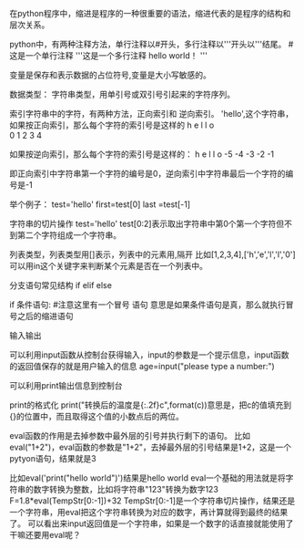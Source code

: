 在python程序中，缩进是程序的一种很重要的语法，缩进代表的是程序的结构和层次关系。

python中，有两种注释方法，单行注释以#开头，多行注释以'''开头以'''结尾。
#这是一个单行注释
'''这是一个多行注释
    hello world！
'''

变量是保存和表示数据的占位符号,变量是大小写敏感的。

数据类型： 字符串类型，用单引号或双引号引起来的字符序列。

索引字符串中的字符，有两种方法，正向索引和 逆向索引。
'hello',这个字符串，如果按正向索引，那么每个字符的索引号是这样的
h   e   l   l   o   
0   1   2   3   4

如果按逆向索引，那么每个字符的索引号是这样的：
h     e     l     l     o
-5    -4    -3    -2    -1

即正向索引中字符串第一个字符的编号是0，逆向索引中字符串最后一个字符的编号是-1

举个例子：
test='hello'
first=test[0]
last =test[-1]

字符串的切片操作
test='hello'
test[0:2]表示取出字符串中第0个第一个字符但不到第二个字符组成一个字符串。


列表类型，列表类型用[]表示，列表中的元素用,隔开
比如[1,2,3,4],['h','e','l','l','0']
可以用in这个关键字来判断某个元素是否在一个列表中。


分支语句常见结构
if elif else

if 条件语句:    #注意这里有一个冒号
    语句
意思是如果条件语句是真，那么就执行冒号之后的缩进语句

输入输出

可以利用input函数从控制台获得输入，input的参数是一个提示信息，input函数的返回值保存的就是用户输入的信息
age=input("please type a number:")

可以利用print输出信息到控制台

print的格式化
print("转换后的温度是{:.2f}c",format(c))意思是，把c的值填充到{}的位置中，而且取得这个值的小数点后的两位。


eval函数的作用是去掉参数中最外层的引号并执行剩下的语句。
比如eval("1+2")，eval函数的参数是"1+2"，去掉最外层的引号结果是1+2，这是一个pytyon语句，结果就是3

比如eval('print("hello world")')结果是hello world
eval一个基础的用法就是将字符串的数字转换为整数，比如将字符串"123"转换为数字123
 F=1.8*eval(TempStr[0:-1])+32
 TempStr[0:-1]是一个字符串切片操作，结果还是一个字符串，用eval把这个字符串转换为对应的数字，再计算就得到最终的结果了。
 可以看出来input返回值是一个字符串，如果是一个数字的话直接就能使用了干嘛还要用eval呢？
 












